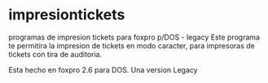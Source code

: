 # impresiontickets
programas de impresion tickets para foxpro p/DOS - legacy
Este programa te permitira la impresion de tickets 
en modo caracter, para impresoras de tickets con tira de auditoria.

Esta hecho en foxpro 2.6 para DOS. Una version Legacy
